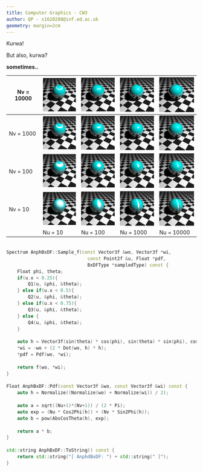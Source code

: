 ```yaml
---
title: Computer Graphics - CW3
author: QP - s1620208@inf.ed.ac.uk
geometry: margin=2cm
---
```

Kurwa!

But also, kurwa?


**sometimes..**

| Nv = 10000 | ![](manysphere/sphere-Nv10000-Nu10.png) | ![](manysphere/sphere-Nv10000-Nu100.png) | ![](manysphere/sphere-Nv10000-Nu1000.png) | ![](manysphere/sphere-Nv10000-Nu10000.png) |
|------------|---------------------------------|---------------------------------|---------------------------------|---------------------------------|
| Nv = 1000  | ![](manysphere/sphere-Nv1000-Nu10.png) | ![](manysphere/sphere-Nv1000-Nu100.png) | ![](manysphere/sphere-Nv1000-Nu1000.png) | ![](manysphere/sphere-Nv1000-Nu10000.png) |
| Nv = 100   | ![](manysphere/sphere-Nv100-Nu10.png) | ![](manysphere/sphere-Nv100-Nu100.png) | ![](manysphere/sphere-Nv100-Nu1000.png) | ![](manysphere/sphere-Nv100-Nu10000.png) |
| Nv = 10    | ![](manysphere/sphere-Nv10-Nu10.png) | ![](manysphere/sphere-Nv10-Nu100.png) | ![](manysphere/sphere-Nv10-Nu1000.png) | ![](manysphere/sphere-Nv10-Nu10000.png) |
|            | Nu = 10                         | Nu = 100                        | Nu = 1000                       | Nu = 10000                      |

```c++

Spectrum AnphBxDF::Sample_f(const Vector3f &wo, Vector3f *wi,
                              const Point2f &u, Float *pdf,
                              BxDFType *sampledType) const {
    Float phi, theta;
    if(u.x < 0.25){
        Q1(u, &phi, &theta);
    } else if(u.x < 0.5){
        Q2(u, &phi, &theta);
    } else if(u.x < 0.75){
        Q3(u, &phi, &theta);
    } else {
        Q4(u, &phi, &theta);
    }

    auto h = Vector3f(sin(theta) * cos(phi), sin(theta) * sin(phi), cos(theta));
    *wi = -wo + (2 * Dot(wo, h) * h);
    *pdf = Pdf(wo, *wi);

    return f(wo, *wi);
}

Float AnphBxDF::Pdf(const Vector3f &wo, const Vector3f &wi) const {
    auto h = Normalize((Normalize(wo) + Normalize(wi)) / 2);

    auto a = sqrt((Nu+1)*(Nv+1)) / (2 * Pi);
    auto exp = (Nu * Cos2Phi(h)) + (Nv * Sin2Phi(h));
    auto b = pow(AbsCosTheta(h), exp);

    return a * b;
}

std::string AnphBxDF::ToString() const {
    return std::string("[ AnphdBxDF: ") + std::string(" ]");
}

```